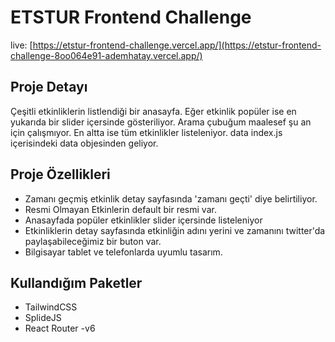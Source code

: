# ETSTUR Frontend Challenge
live: [https://etstur-frontend-challenge.vercel.app/](https://etstur-frontend-challenge-8oo064e91-ademhatay.vercel.app/)
## Proje Detayı
Çeşitli etkinliklerin listlendiği bir anasayfa. Eğer etkinlik popüler ise en yukarıda bir slider içersinde gösteriliyor. Arama çubuğum maalesef şu an için çalışmıyor. En altta ise tüm etkinlikler listeleniyor. data index.js içerisindeki data objesinden geliyor.

## Proje Özellikleri
- Zamanı geçmiş etkinlik detay sayfasında 'zamanı geçti' diye belirtiliyor.
- Resmi Olmayan Etkinlerin default bir resmi var.
- Anasayfada popüler etkinlikler slider içersinde listeleniyor
- Etkinliklerin detay sayfasında etkinliğin adını yerini ve zamanını twitter'da paylaşabileceğimiz bir buton var.
- Bilgisayar tablet ve telefonlarda uyumlu tasarım.

## Kullandığım Paketler
- TailwindCSS
- SplideJS
- React Router -v6
